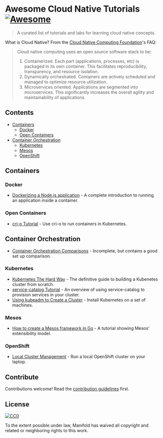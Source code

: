 # Awesome Cloud Native Tutorials [![Awesome](https://cdn.rawgit.com/sindresorhus/awesome/d7305f38d29fed78fa85652e3a63e154dd8e8829/media/badge.svg)](https://github.com/sindresorhus/awesome)

> A curated list of tutorials and labs for learning cloud native concepts.

What is Cloud Native? From the [Cloud Native Computing Foundation](https://www.cncf.io/)'s FAQ:

> Cloud native computing uses an open source software stack to be:
> 1. Containerized. Each part (applications, processes, etc) is packaged in its own container. This facilitates reproducibility, transparency, and resource isolation.
> 1. Dynamically orchestrated. Containers are actively scheduled and managed to optimize resource utilization.
> 1. Microservices oriented. Applications are segmented into microservices. This significantly increases the overall agility and maintainability of applications.

## Contents

- [Containers](#containers)
  - [Docker](#docker)
  - [Open Containers](#open-containers)
- [Container Orchestration](#container-orchestration)
  - [Kubernetes](#kubernetes)
  - [Mesos](#mesos)
  - [OpenShift](#openshift)

## Containers

### Docker

- [Dockerizing a Node.js application](https://github.com/docker/labs/tree/master/developer-tools/nodejs/porting) - A complete introduction to running an application inside a container.

### Open Containers

- [cri-o Tutorial](https://github.com/kelseyhightower/cri-o-tutorial) - Use cri-o to run containers in Kubernetes.

## Container Orchestration

- [Container Orchestration Comparisons](https://github.com/thesandlord/container-orchestration-comparisons) - Incomplete, but contains a good set up comparison.

### Kubernetes

- [Kubernetes The Hard Way](https://github.com/kelseyhightower/kubernetes-the-hard-way) - The definitive guide to building a Kubenetes cluster from scratch.
- [service-catalog Tutorial](https://github.com/manifoldco/service-catalog-tutorial) - An overview of using service-catalog to provision services in your cluster.
- [Using kubeadm to Create a Cluster](https://kubernetes.io/docs/setup/independent/create-cluster-kubeadm/) - Install Kubernetes on a set of machines.

### Mesos

- [How to create a Mesos framework in Go](https://github.com/sayden/minimal-mesos-go-framework) - A tutorial showing Mesos' extensibility model.

### OpenShift

- [Local Cluster Management](https://github.com/openshift/origin/blob/master/docs/cluster_up_down.md) - Run a local OpenShift cluster on your laptop.

## Contribute

Contributions welcome! Read the [contribution guidelines](./github/CONTRIBUTING.md) first.

## License

[![CC0](http://mirrors.creativecommons.org/presskit/buttons/88x31/svg/cc-zero.svg)](http://creativecommons.org/publicdomain/zero/1.0)

To the extent possible under law, Manifold has waived all copyright and
related or neighboring rights to this work.
